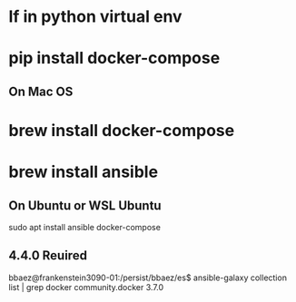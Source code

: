 
# If in python virtual env
# pip install docker-compose

## On Mac OS
# brew install docker-compose
# brew install ansible

## On Ubuntu or WSL Ubuntu
sudo apt install ansible docker-compose


## 4.4.0 Reuired
bbaez@frankenstein3090-01:/persist/bbaez/es$ ansible-galaxy collection list | grep docker
community.docker                         3.7.0
